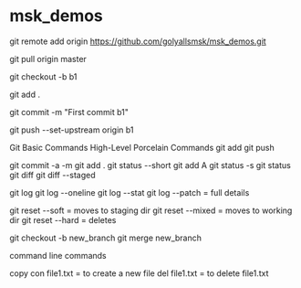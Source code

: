 # msk_demos

git remote add origin <https://github.com/golyallsmsk/msk_demos.git>

git pull origin master

git checkout -b b1

git add .

git commit -m "First commit b1"

git push --set-upstream origin b1

Git Basic Commands
High-Level Porcelain Commands
git add
git push

git commit -a -m
git add .
git status --short
git add A
git status -s
git status
git diff
git diff --staged

git log
git log --oneline
git log --stat
git log --patch = full details

git reset --soft = moves to staging dir
git reset --mixed = moves to working dir
git reset --hard = deletes

git checkout -b new_branch
git merge new_branch


command line commands

copy con file1.txt = to create a new file
del file1.txt = to delete file1.txt
